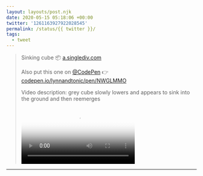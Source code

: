 ```yaml
---
layout: layouts/post.njk
date: 2020-05-15 05:18:06 +00:00
twitter: '1261163927922028545'
permalink: /status/{{ twitter }}/
tags: 
  - tweet
---
```


> Sinking cube 📦 [a.singlediv.com](https://a.singlediv.com)
> 
> Also put this one on [@CodePen](https://twitter.com/CodePen) 👉 [codepen.io/lynnandtonic/pen/NWGLMMO](https://codepen.io/lynnandtonic/pen/NWGLMMO)
> 
> <p class="sr-only">Video description: grey cube slowly lowers and appears to sink into the ground and then reemerges</p>
> 
> <video controls loop preload="metadata" poster="/img/EYCNeGHUYAAlQ_f.jpg"><source src="/img/1261163927922028545-EYCNeGHUYAAlQ_f.mp4">Your browser does not support the video tag.</video>

---

